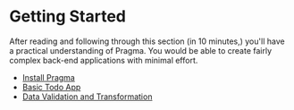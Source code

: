 # Getting Started

After reading and following through this section (in 10 minutes,) you'll have a practical understanding of Pragma. You would be able to create fairly complex back-end applications with minimal effort.

- [Install Pragma](./install-pragma.md)
- [Basic Todo App](./basic-todo-app.md)
- [Data Validation and Transformation](./data-validation-and-transformation.md)